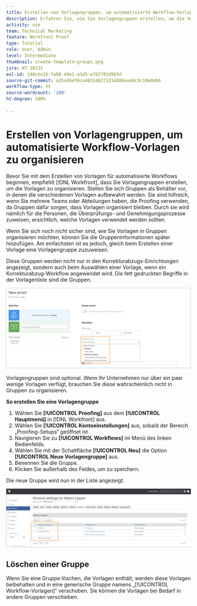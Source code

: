 ```yaml
---
title: Erstellen von Vorlagengruppen, um automatisierte Workflow-Vorlagen zu organisieren
description: Erfahren Sie, wie Sie Vorlagengruppen erstellen, um die Vorlagen für automatisierte Proofing-Workflows zu organisieren, die Sie erstellen.
activity: use
team: Technical Marketing
feature: Workfront Proof
type: Tutorial
role: User, Admin
level: Intermediate
thumbnail: create-template-groups.png
jira: KT-10232
exl-id: 248cba16-fa88-44e1-a3d5-e763783d965d
source-git-commit: a25a49e59ca483246271214886ea4dc9c10e8d66
workflow-type: ht
source-wordcount: '280'
ht-degree: 100%

---
```


# Erstellen von Vorlagengruppen, um automatisierte Workflow-Vorlagen zu organisieren

Bevor Sie mit dem Erstellen von Vorlagen für automatisierte Workflows beginnen, empfiehlt [!DNL Workfront], dass Sie Vorlagengruppen erstellen, um die Vorlagen zu organisieren. Stellen Sie sich Gruppen als Behälter vor, in denen die verschiedenen Vorlagen aufbewahrt werden. Sie sind hilfreich, wenn Sie mehrere Teams oder Abteilungen haben, die Proofing verwenden, da Gruppen dafür sorgen, dass Vorlagen organisiert bleiben. Durch sie wird nämlich für die Personen, die Überprüfungs- und Genehmigungsprozesse zuweisen, ersichtlich, welche Vorlagen verwendet werden sollten.

Wenn Sie sich noch nicht sicher sind, wie Sie Vorlagen in Gruppen organisieren möchten, können Sie die Gruppeninformationen später hinzufügen. Am einfachsten ist es jedoch, gleich beim Erstellen einer Vorlage eine Vorlagengruppe zuzuweisen.

Diese Gruppen werden nicht nur in den Korrekturabzugs-Einrichtungen angezeigt, sondern auch beim Auswählen einer Vorlage, wenn ein Korrekturabzug-Workflow angewendet wird. Die fett gedruckten Begriffe in der Vorlagenliste sind die Gruppen.

![Vorlagengruppen erscheinen beim Auswählen einer Vorlage fettgedruckt](assets/proof-system-setups-template-group-show-on-upload.png)

Vorlagengruppen sind optional. Wenn Ihr Unternehmen nur über ein paar wenige Vorlagen verfügt, brauchen Sie diese wahrscheinlich nicht in Gruppen zu organisieren.

**So erstellen Sie eine Vorlagengruppe**

1. Wählen Sie **[!UICONTROL Proofing]** aus dem **[!UICONTROL Hauptmenü]** in [!DNL Workfront] aus.
1. Wählen Sie **[!UICONTROL Kontoeinstellungen]** aus, sobald der Bereich „Proofing-Setups“ geöffnet ist.
1. Navigieren Sie zu **[!UICONTROL Workflows]** im Menü des linken Bedienfelds.
1. Wählen Sie mit der Schaltfläche **[!UICONTROL Neu]** die Option **[!UICONTROL Neue Vorlagengruppe]** aus.
1. Benennen Sie die Gruppe.
1. Klicken Sie außerhalb des Feldes, um zu speichern.

Die neue Gruppe wird nun in der Liste angezeigt.

![Liste der Vorlagengruppen in Setups von Korrekturabzug-Workflows](assets/proof-system-setups-template-group-groups-set-up.png)

## Löschen einer Gruppe

Wenn Sie eine Gruppe löschen, die Vorlagen enthält, werden diese Vorlagen beibehalten und in eine generische Gruppe namens „[!UICONTROL Workflow-Vorlagen]“ verschoben. Sie können die Vorlagen bei Bedarf in andere Gruppen verschieben.

<!--
Learn More Icon
Create and manage Automated Workflow templates
-->
